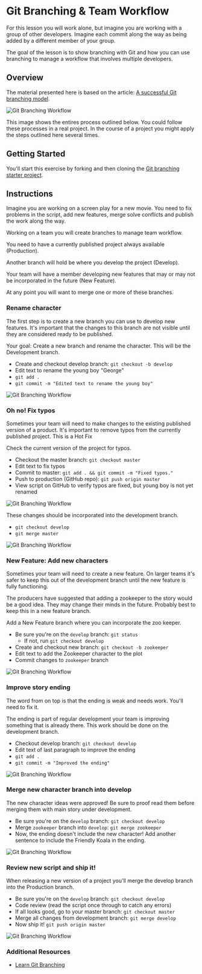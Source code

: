 # Git Branching & Team Workflow

For this lesson you will work alone, but imagine you are working
with a group of other developers. Imagine each commit along
the way as being added by a different member of your group.

The goal of the lesson is to show branching with Git and how you
can use branching to manage a workflow that involves multiple
developers.

## Overview

The material presented here is based on the article:
[A successful Git branching model](http://nvie.com/posts/a-successful-git-branching-model/).

![Git Branching Workflow](01-Git-Branching-Workflow.png)

This image shows the entires process outlined below. You could
follow these processes in a real project. In the course of a
project you might apply the steps outlined here several times.

## Getting Started

You'll start this exercise by forking and then cloning the [Git branching starter project](https://github.com/Product-College-Labs/Core-Git-Branching).

## Instructions

Imagine you are working on a screen play for a new movie. You
need to fix problems in the script, add new features, merge
solve conflicts and publish the work along the way.

Working on a team you will create branches to manage team workflow.

You need to have a currently published project always available
(Production).

Another branch will hold be where you develop the project (Develop).

Your team will have a member developing new features that may or may not be
incorporated in the future (New Feature).

At any point you will want to merge one or more of these branches.

### Rename character

The first step is to create a new branch you can use to develop new
features. It's important that the changes to this branch are
not visible until they are considered ready to be published.

Your goal: Create a new branch and rename the character. This
will be the Development branch.

- Create and checkout develop branch: `git checkout -b develop`
- Edit text to rename the young boy "George"
- `git add .`
- `git commit -m "Edited text to rename the young boy"`

![Git Branching Workflow](02-Git-Branching-Workflow-Rename-character.png)

### Oh no! Fix typos

Sometimes your team will need to make changes to the existing
published version of a product. It's important to remove typos
from the currently published project. This is a Hot Fix

Check the current version of the project for typos.

- Checkout the master branch: `git checkout master`
- Edit text to fix typos
- Commit to master: `git add . && git commit -m "Fixed typos."`
- Push to production (GitHub repo): `git push origin master`
- View script on GitHub to verify typos are fixed, but young boy is not yet renamed

![Git Branching Workflow](03-Git-Branching-Workflow-Fix-typos.png)

These changes should be incorporated into the development branch.

- `git checkout develop`
- `git merge master`

![Git Branching Workflow](04-Git-Branching-Workflow-Merge-with-develop.png)

### New Feature: Add new characters

Sometimes your team will need to create a new feature. On larger
teams it's safer to keep this out of the development branch until
the new feature is fully functioning.

The producers have suggested that adding a zookeeper to the story
would be a good idea. They may change their minds in the future.
Probably best to keep this in a new feature branch.

Add a New Feature branch where you can incorporate the zoo keeper.

- Be sure you're on the `develop` branch: `git status`
  - If not, run `git checkout develop`
- Create and checkout new branch: `git checkout -b zookeeper`
- Edit text to add the Zookeeper character to the plot
- Commit changes to `zookeeper` branch

![Git Branching Workflow](05-Git-Branching-Workflow-New-Feature.png)

### Improve story ending

The word from on top is that the ending is weak and needs work.
You'll need to fix it.

The ending is part of regular development your team is improving
something that is already there. This work should be done on the
development branch.

- Checkout develop branch: `git checkout develop`
- Edit text of last paragraph to improve the ending
- `git add .`
- `git commit -m "Improved the ending"`

![Git Branching Workflow](06-Git-Branching-Workflow-improve-the-ending.png)

### Merge new character branch into develop

The new character ideas were approved! Be sure to proof read them
before merging them with main story under development.

- Be sure you're on the `develop` branch: `git checkout develop`
- Merge `zookeeper` branch into `develop`: `git merge zookeeper`
- Now, the ending doesn't include the new character! Add another sentence to include the Friendly Koala in the ending.

![Git Branching Workflow](08-Git-Branching-Workflow-merge-feature.png)

### Review new script and ship it!

When releasing a new version of a project you'll merge the develop
branch into the Production branch.

- Be sure you're on the `develop` branch: `git checkout develop`
- Code review (read the script once through to catch any errors)
- If all looks good, go to your master branch: `git checkout master`
- Merge all changes from development branch: `git merge develop`
- Now ship it! `git push origin master`

![Git Branching Workflow](01-Git-Branching-Workflow.png)

### Additional Resources

- [Learn Git Branching](https://learngitbranching.js.org/)
